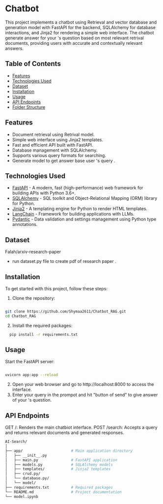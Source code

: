 # Chatbot

This project implements a chatbot using Retrieval and vector database  and generation model with FastAPI for the backend, SQLAlchemy for database interactions, and Jinja2 for rendering a simple web interface. The chatbot generate answer for your 's question based on most relevant retrival documents, providing users with accurate and contextually relevant answers.




## Table of Contents

- [Features](#features)
- [Technologies Used](#technologies-used)
- [Dataset](#dataset)
- [Installation](#installation)
- [Usage](#usage)
- [API Endpoints](#api-endpoints)
- [Folder Structure](#folder-structure)



## Features

- Document retrieval using Retrival model.
- Simple web interface using Jinja2 templates.
- Fast and efficient API built with FastAPI.
- Database management with SQLAlchemy.
- Supports various query formats for searching.
- Generate model to get answer base user 's query .

## Technologies Used

- [FastAPI](https://fastapi.tiangolo.com/) - A modern, fast (high-performance) web framework for building APIs with Python 3.6+.
- [SQLAlchemy](https://www.sqlalchemy.org/) - SQL toolkit and Object-Relational Mapping (ORM) library for Python.
- [Jinja2](https://jinja.palletsprojects.com/en/3.0.x/) - A templating engine for Python to render HTML templates.
- [LangChain](https://langchain.readthedocs.io/en/latest/) - Framework for building applications with LLMs.
- [Pydantic](https://pydantic-docs.helpmanual.io/) - Data validation and settings management using Python type annotations.

## Dataset
 Falah/arxiv-research-paper

- run dataset.py file to create pdf of research paper .

## Installation

To get started with this project, follow these steps:

1. Clone the repository:

```bash

git clone https://github.com/Shymaa2611/Chatbot_RAG.git
cd Chatbot_RAG

```

2. Install the required packages:
``` bash
  pip install -r requirements.txt

```

## Usage

Start the FastAPI server:
```bash

uvicorn app:app --reload

```
2. Open your web browser and go to http://localhost:8000 to access the interface.
3. Enter your query in the prompot and hit "button of send" to give answer of your 's question.

## API Endpoints
GET /: Renders the main chatbiot interface.
POST /search: Accepts a query and returns relevant documents and generated responses.

```bash
AI-Search/
│
├── app/                      # Main application directory
│   ├── __init__.py
│   ├── main.py               # FastAPI application
│   ├── models.py             # SQLAlchemy models
│   ├── templates/            # Jinja2 templates
│   ├── crud.py/              
│   └── database.py/             
│   └── model/ 
├── requirements.txt          # Required packages
└── README.md                 # Project documentation
└── model.ipynb               
```
